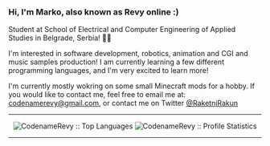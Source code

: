 ### Hi, I'm Marko, also known as Revy online :)

Student at School of Electrical and Computer Engineering of Applied Studies in Belgrade, Serbia! 👨‍🎓

I'm interested in software development, robotics, animation and CGI and music samples production! I am currently learning a few different programming languages, and I'm very excited to learn more!

I'm currently mostly wokring on some small Minecraft mods for a hobby.
If you would like to contact me, feel free to email me at: codenamerevy@gmail.com, or contact me on Twitter [@RaketniRakun](https://twitter.com/RaketniRakun "Rocket Raccoon")
<hr>
<p align="center">
  <img src="https://github-readme-stats.vercel.app/api/top-langs/?username=CodenameRevy&count_private=true&langs_count=10&layout=classic&theme=tokyonight" alt="CodenameRevy :: Top Languages" />
  <img src="https://github-readme-stats.vercel.app/api?username=CodenameRevy&count_private=true&show_icons=true&theme=tokyonight" alt="CodenameRevy :: Profile Statistics" /></p>
<hr>
